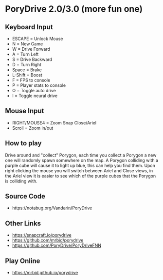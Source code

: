 # PoryDrive 2.0/3.0 (more fun one)

## Keyboard Input
* ESCAPE = Unlock Mouse
* N = New Game
* W = Drive Forward
* A = Turn Left
* S = Drive Backward
* D = Turn Right
* Space = Brake
* L-Shift = Boost
* F = FPS to console
* P = Player stats to console
* O = Toggle auto drive
* I = Toggle neural drive

## Mouse Input
* RIGHT/MOUSE4 = Zoom Snap Close/Ariel
* Scroll = Zoom in/out

## How to play
Drive around and "collect" Porygon, each time you collect a Porygon a new one will randomly spawn somewhere on the map. A Porygon colliding with a purple cube will cause it to light up blue, this can help you find them. Upon right clicking the mouse you will switch between Ariel and Close views, in the Ariel view it is easier to see which of the purple cubes that the Porygon is colliding with.

## Source Code
* https://notabug.org/Vandarin/PoryDrive

## Other Links
* https://snapcraft.io/porydrive
* https://github.com/mrbid/porydrive
* https://github.com/PoryDrive/PoryDriveFNN

## Play Online
* https://mrbid.github.io/porydrive
